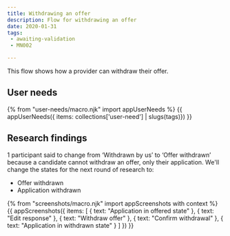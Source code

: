 ```yaml
---
title: Withdrawing an offer
description: Flow for withdrawing an offer
date: 2020-01-31
tags:
 - awaiting-validation
 - MN002

---
```


This flow shows how a provider can withdraw their offer.

## User needs

{% from "user-needs/macro.njk" import appUserNeeds %}
{{ appUserNeeds({ items: collections['user-need'] | slugs(tags)}) }}

## Research findings

1 participant said to change from ‘Withdrawn by us’ to ‘Offer withdrawn’ because a candidate cannot withdraw an offer, only their application. We'll change the states for the next round of research to:

- Offer withdrawn
- Application withdrawn

{% from "screenshots/macro.njk" import appScreenshots with context %}
{{ appScreenshots({
  items: [
    {
      text: "Application in offered state"
    },
    {
      text: "Edit response"
    },
    {
      text: "Withdraw offer"
    },
    {
      text: "Confirm withdrawal"
    },
    {
      text: "Application in withdrawn state"
    }
  ]
}) }}
